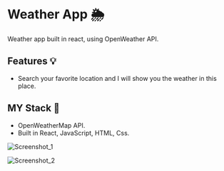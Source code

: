 # Weather App 🌦

Weather app built in react, using OpenWeather API.

## Features 💡

- Search your favorite location and I will show you the weather in this place.

## MY Stack  📒 

- OpenWeatherMap API.
- Built in React, JavaScript, HTML, Css.

![Screenshot_1](https://user-images.githubusercontent.com/102725041/192724319-886b8a88-b641-4e78-a08c-b1805c2a2837.png)

![Screenshot_2](https://user-images.githubusercontent.com/102725041/192724337-a1c4593f-b9ae-407a-bc31-fc533dbe53e7.png)
